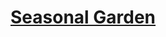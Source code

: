 # [Seasonal Garden](https://www.mousehuntgame.com/preferences.php?tab=mousehunt-improved-settings#mousehunt-improved-settings-location-hud)
